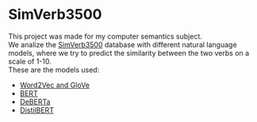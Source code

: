 # SimVerb3500

This project was made for my computer semantics subject.
<br>
We analize the [SimVerb3500](https://aclanthology.org/D16-1235/) database with different natural language models, where we try to predict the similarity between the two verbs on a scale of 1-10.
<br>
These are the models used:

- [Word2Vec and GloVe](https://github.com/RaRe-Technologies/gensim-data)
- [BERT](https://huggingface.co/bert-base-uncased)
- [DeBERTa](https://huggingface.co/microsoft/deberta-base)
- [DistilBERT](https://huggingface.co/distilbert-base-uncased)
